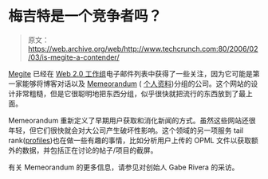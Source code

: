 # 梅吉特是一个竞争者吗？

> 原文：<https://web.archive.org/web/http://www.techcrunch.com:80/2006/02/03/is-megite-a-contender/>

 [](https://web.archive.org/web/20201128070853/http://www.megite.com/) [Megite](https://web.archive.org/web/20201128070853/http://www.megite.com/) 已经在 [Web 2.0 工作组](https://web.archive.org/web/20201128070853/http://www.web20workgroup.com/)电子邮件列表中获得了一些关注，因为它可能是第一家能够将博客对话以及 [Memeorandum](https://web.archive.org/web/20201128070853/http://tech.memeorandum.com/) ( [个人资料](https://web.archive.org/web/20201128070853/http://www.beta.techcrunch.com/tag/Memeorandum/))分组的公司。这个网站的设计非常粗糙，但是它很聪明地把东西分组，似乎很快就把流行的东西放到了最上面。

Memeorandum 重新定义了早期用户获取和消化新闻的方式。虽然这些网站还很年轻，但它们很快就会对大公司产生破坏性影响。这个领域的另一项服务 tail rank([profiles](https://web.archive.org/web/20201128070853/http://www.beta.techcrunch.com/tag/Tailrank/))也在做一些有趣的事情，比如分析用户上传的 OPML 文件以获取额外的数据，并包括正在讨论的帖子/项目的截屏。

有关 Memeorandum 的更多信息，请参见对创始人 Gabe Rivera 的采访。